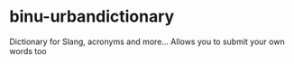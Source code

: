 binu-urbandictionary
====================

Dictionary for Slang, acronyms and more... Allows you to submit your own words too

